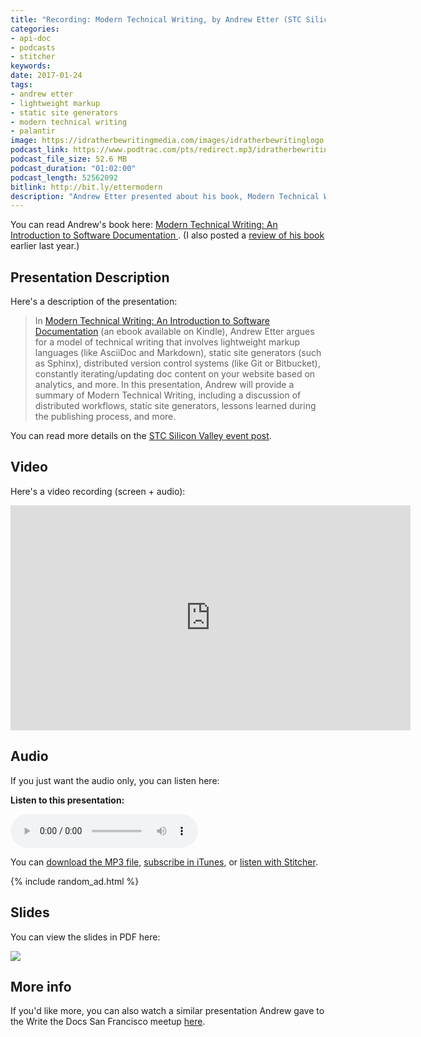 ```yaml
---
title: "Recording: Modern Technical Writing, by Andrew Etter (STC Silicon Valley chapter)"
categories:
- api-doc
- podcasts
- stitcher
keywords:
date: 2017-01-24
tags:
- andrew etter
- lightweight markup
- static site generators
- modern technical writing
- palantir
image: https://idratherbewritingmedia.com/images/idratherbewritinglogo.png
podcast_link: https://www.podtrac.com/pts/redirect.mp3/idratherbewritingmedia.com/podcasts/ettermodern.mp3
podcast_file_size: 52.6 MB
podcast_duration: "01:02:00"
podcast_length: 52562092
bitlink: http://bit.ly/ettermodern
description: "Andrew Etter presented about his book, Modern Technical Writing, to the STC Silicon Valley chapter on January 24, 2017 in Santa Clara, California. In the presentation, Andrew talks about the strategies he implemented at Palantir to change to a new way of doing docs. This new way includes having a smaller team, using text editors, writing in plain text, processing pull requests instead of bugs, and more. He dives into lightweight markup syntax, static site generators, version control tools, and more, as well as challenges he has faced."
---
```


You can read Andrew's book here: [Modern Technical Writing: An Introduction to Software Documentation ](https://www.amazon.com/Modern-Technical-Writing-Introduction-Documentation-ebook/dp/B01A2QL9SS). (I also posted a [review of his book](https://idratherbewriting.com/2016/07/26/modern-technical-writing-review/) earlier last year.)

## Presentation Description

Here's a description of the presentation:

> In [Modern Technical Writing: An Introduction to Software Documentation](https://www.amazon.com/Modern-Technical-Writing-Introduction-Documentation-ebook/dp/B01A2QL9SS) (an ebook available on Kindle), Andrew Etter argues for a model of technical writing that involves lightweight markup languages (like AsciiDoc and Markdown), static site generators (such as Sphinx), distributed version control systems (like Git or Bitbucket), constantly iterating/updating doc content on your website based on analytics, and more. In this presentation, Andrew will provide a summary of Modern Technical Writing, including a discussion of distributed workflows, static site generators, lessons learned during the publishing process, and more.

You can read more details on the [STC Silicon Valley event post](http://www.stc-siliconvalley.org/2017/01/03/january-23-2017-modern-technical-writing/).

## Video

Here's a video recording (screen + audio):

<iframe width="640" height="360" src="https://www.youtube.com/embed/NmyvIB7zL8o" frameborder="0" allowfullscreen></iframe>

## Audio

If you just want the audio only, you can listen here:

<div class="audioControls">
<p><b>Listen to this presentation:</b></p>
<p><audio controls="controls"><source src="https://www.podtrac.com/pts/redirect.mp3/idratherbewritingmedia.com/podcasts/ettermodern.mp3" type="audio/mpeg" /></audio></p>

<p>You can <a href="https://www.podtrac.com/pts/redirect.mp3/idratherbewritingmedia.com/podcasts/ettermodern.mp3" alt="Modern Technical Writing, by Andrew Etter">download the MP3 file</a>, <a href="https://itunes.apple.com/us/podcast/id-rather-be-writing-podcast/id277365275">subscribe in iTunes</a>, or <a href="http://www.stitcher.com/podcast/id-rather-be-writing-technical-writing-podcast"> listen with Stitcher</a>.</p>
</div>

{% include random_ad.html %}

## Slides

You can view the slides in PDF here:

<a href="https://idratherbewritingmedia.com/podcasts/ettermodern.pdf"><img src="https://idratherbewritingmedia.com/images/ettermodernslides.png"/></a>

## More info

If you'd like more, you can also watch a similar presentation Andrew gave to the Write the Docs San Francisco meetup [here](https://www.meetup.com/Write-the-Docs-SF/pages/21757354/Modern_Technical_Writing/).
